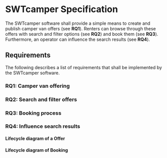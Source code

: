 # SWTcamper Specification

The SWTcamper software shall provide a simple means to create and publish camper van offers (see **RQ1**). Renters can browse through these offers with search and filter options (see **RQ2**) and book them (see **RQ3**). Furthermore, an operator can influence the search results (see **RQ4**).

## Requirements

The following describes a list of requirements that shall be implemented by the SWTcamper software. 

### RQ1: Camper van offering
### RQ2: Search and filter offers
### RQ3: Booking process
### RQ4: Influence search results


#### Lifecycle diagram of a Offer

#### Lifecycle diagram of Booking
